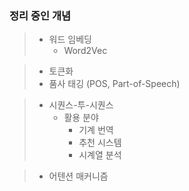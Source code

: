 ### 정리 중인 개념

> - 워드 임베딩
>   - Word2Vec
    
> - 토큰화
> - 품사 태깅 (POS, Part-of-Speech)

> - 시퀀스-투-시퀀스
>   - 활용 분야 
>       - 기계 번역
>       - 추천 시스템
>       - 시계열 분석

> - 어텐션 매커니즘
